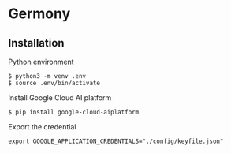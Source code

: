# Germony

## Installation

Python environment

```
$ python3 -m venv .env
$ source .env/bin/activate
```

Install Google Cloud AI platform

```
$ pip install google-cloud-aiplatform
```

Export the credential

```
export GOOGLE_APPLICATION_CREDENTIALS="./config/keyfile.json"
```